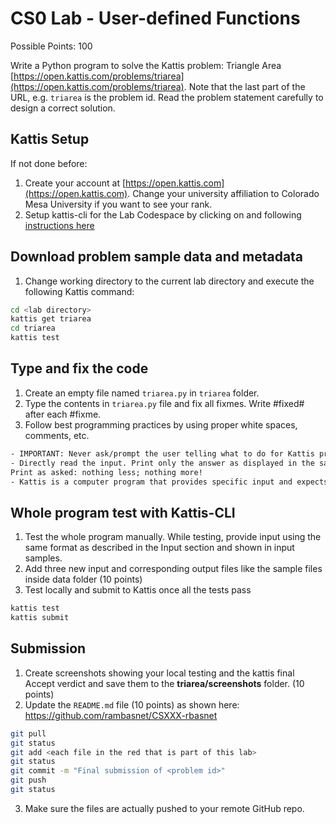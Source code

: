 # CS0 Lab - User-defined Functions

Possible Points: 100

Write a Python program to solve the Kattis problem: Triangle Area [https://open.kattis.com/problems/triarea](https://open.kattis.com/problems/triarea). Note that the last part of the URL, e.g. `triarea` is the problem id. Read the problem statement carefully to design a correct solution.

## Kattis Setup

If not done before:

1. Create your account at [https://open.kattis.com](https://open.kattis.com). Change your university affiliation to Colorado Mesa University if you want to see your rank.
2. Setup kattis-cli for the Lab Codespace by clicking on and following [instructions here](https://coloradomesa365-my.sharepoint.com/:w:/g/personal/rbasnet_coloradomesa_edu/ESYiqurabGZJrIKmpCT4FnEBcw25QfcGjk_HK5PnRYbveA?e=xVLbe9)

## Download problem sample data and metadata

1. Change working directory to the current lab directory and execute the following Kattis command:

```bash
cd <lab directory>
kattis get triarea
cd triarea
kattis test
```

## Type and fix the code

1. Create an empty file named `triarea.py` in `triarea` folder.
2. Type the contents in `triarea.py` file and fix all fixmes. Write #fixed# after each #fixme.
3. Follow best programming practices by using proper white spaces, comments, etc.

```txt
- IMPORTANT: Never ask/prompt the user telling what to do for Kattis problems. Kattis knows what to enter.
- Directly read the input. Print only the answer as displayed in the sample output.
Print as asked: nothing less; nothing more!
- Kattis is a computer program that provides specific input and expects exact output – to a space to give the correct verdict.
```

## Whole program test with Kattis-CLI

1. Test the whole program manually. While testing, provide input using the same format as described in the Input section and shown in input samples.
2. Add three new input and corresponding output files like the sample files inside data folder (10 points)
3. Test locally and submit to Kattis once all the tests pass

```bash
kattis test
kattis submit
```

## Submission

1. Create screenshots showing your local testing and the kattis final Accept verdict and save them to the **triarea/screenshots** folder. (10 points)
2. Update the `README.md` file (10 points) as shown here: https://github.com/rambasnet/CSXXX-rbasnet

```bash
git pull
git status
git add <each file in the red that is part of this lab>
git status
git commit -m "Final submission of <problem id>"
git push
git status
```

3. Make sure the files are actually pushed to your remote GitHub repo.
